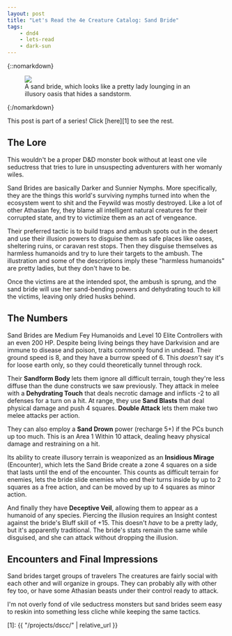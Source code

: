 ```yaml
---
layout: post
title: "Let's Read the 4e Creature Catalog: Sand Bride"
tags:
    - dnd4
    - lets-read
    - dark-sun
---
```


{::nomarkdown}
<figure class="center">
  <img src="{{ "/assets/wir-dscc-sand-bride.png" | absolute_url }}"/>
  <figcaption>
    A sand bride, which looks like a pretty lady lounging in an illusory oasis
    that hides a sandstorm.
  </figcaption>
</figure>
{:/nomarkdown}

This post is part of a series! Click [here][1] to see the rest.

## The Lore

This wouldn't be a proper D&D monster book without at least one vile seductress
that tries to lure in unsuspecting adventurers with her womanly wiles.

Sand Brides are basically Darker and Sunnier Nymphs. More specifically, they are
the things this world's surviving nymphs turned into when the ecosystem went to
shit and the Feywild was mostly destroyed. Like a lot of other Athasian fey,
they blame all intelligent natural creatures for their corrupted state, and try
to victimize them as an act of vengeance.

Their preferred tactic is to build traps and ambush spots out in the desert and
use their illusion powers to disguise them as safe places like oases, sheltering
ruins, or caravan rest stops. Then they disguise themselves as harmless
humanoids and try to lure their targets to the ambush. The illustration and some
of the descriptions imply these "harmless humanoids" are pretty ladies, but they
don't have to be.

Once the victims are at the intended spot, the ambush is sprung, and the sand
bride will use her sand-bending powers and dehydrating touch to kill the
victims, leaving only dried husks behind.

## The Numbers

Sand Brides are Medium Fey Humanoids and Level 10 Elite Controllers with an even
200 HP. Despite being living beings they have Darkvision and are immune to
disease and poison, traits commonly found in undead. Their ground speed is 8,
and they have a burrow speed of 6. This _doesn't_ say it's for loose earth only,
so they could theoretically tunnel through rock.

Their **Sandform Body** lets them ignore all difficult terrain, tough they're
less diffuse than the dune constructs we saw previously. They attack in melee
with a **Dehydrating Touch** that deals necrotic damage and inflicts -2 to all
defenses for a turn on a hit. At range, they use **Sand Blasts** that deal
physical damage and push 4 squares. **Double Attack** lets them make two melee
attacks per action.

They can also employ a **Sand Drown** power (recharge 5+) if the PCs bunch up
too much. This is an Area 1 Within 10 attack, dealing heavy physical damage and
restraining on a hit.

Its ability to create illusory terrain is weaponized as an **Insidious Mirage**
(Encounter), which lets the Sand Bride create a zone 4 squares on a side that
lasts until the end of the encounter. This counts as difficult terrain for
enemies, lets the bride slide enemies who end their turns inside by up to 2
squares as a free action, and can be moved by up to 4 squares as minor action.

And finally they have **Deceptive Veil**, allowing them to appear as a humanoid
of any species. Piercing the illusion requires an Insight contest against the
bride's Bluff skill of +15. This doesn't _have_ to be a pretty lady, but it's
apparently traditional. The bride's stats remain the same while disguised, and
she can attack without dropping the illusion.

## Encounters and Final Impressions

Sand brides target groups of travelers The creatures are fairly social with each
other and will organize in groups. They can probably ally with other fey too, or
have some Athasian beasts under their control ready to attack.

I'm not overly fond of vile seductress monsters but sand brides seem easy to
reskin into something less cliche while keeping the same tactics.

[1]: {{ "/projects/dscc/" | relative_url }}
